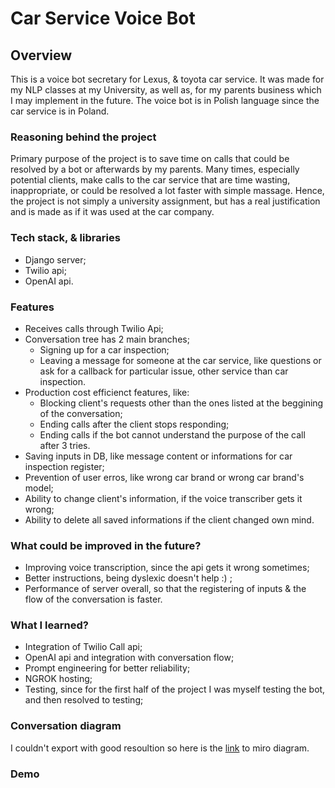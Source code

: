 # Car Service Voice Bot

## Overview

This is a voice bot secretary for Lexus, & toyota car service. It was made for my NLP classes at my University, as well as, for my parents business which I may implement in the future. The voice bot is in Polish language since the car service is in Poland.

### Reasoning behind the project

Primary purpose of the project is to save time on calls that could be resolved by a bot or afterwards by my parents. Many times, especially potential clients, make calls to the car service that are time wasting, inappropriate, or could be resolved a lot faster with simple massage. Hence, the project is not simply a university assignment, but has a real justification and is made as if it was used at the car company.

### Tech stack, & libraries

* Django server;
* Twilio api;
* OpenAI api.

### Features

* Receives calls through Twilio Api;
* Conversation tree has 2 main branches;
  * Signing up for a car inspection;
  * Leaving a message for someone at the car service, like questions or ask for a callback for particular issue, other service than car inspection.
* Production cost efficienct features, like:
  * Blocking client's requests other than the ones listed at the beggining of the conversation;
  * Ending calls after the client stops responding;
  * Ending calls if the bot cannot understand the purpose of the call after 3 tries.
* Saving inputs in DB, like message content or informations for car inspection register;
* Prevention of user erros, like wrong car brand or wrong car brand's model;
* Ability to change client's information, if the voice transcriber gets it wrong;
* Ability to delete all saved informations if the client changed own mind.

### What could be improved in the future?

* Improving voice transcription, since the api gets it wrong sometimes;
* Better instructions, being dyslexic doesn't help :) ;
* Performance of server overall, so that the registering of inputs & the flow of the conversation is faster.

### What I learned?

* Integration of Twilio Call api;
* OpenAI api and integration with conversation flow;
* Prompt engineering for better reliability;
* NGROK hosting;
* Testing, since for the first half of the project I was myself testing the bot, and then resolved to testing;

### Conversation diagram

I couldn't export with good resoultion so here is the [link](https://miro.com/app/board/uXjVM9GD-ug=/) to miro diagram.

### Demo



